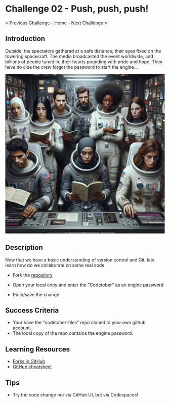 # Challenge 02 - Push, push, push!

[< Previous Challenge](Challenge-01.md) - [Home](../README.md) - [Next Challenge >](Challenge-03.md)

## Introduction

Outside, the spectators gathered at a safe distance, their eyes fixed on the towering spacecraft. The media broadcasted the event worldwide, and billions of people tuned in, their hearts pounding with pride and hope.
They have no clue the crew forgot the password to start the engine...

  <img src="images/spaceshipcrew.png" width="512"/>

## Description

Now that we have a basic understanding of version control and Git, lets learn how do we collaborate on some real code.

- Fork the [repository](https://github.com/dtyryshkin7/codetober-files)

- Open your local copy and enter the "Codetober" as an engine password

- Push/save the change

## Success Criteria

- Your have the "codetober-files" repo cloned to your own github account.
- The local copy of the repo contains the engine password.

## Learning Resources

- [Forks in GitHub](https://docs.github.com/en/pull-requests/collaborating-with-pull-requests/working-with-forks/fork-a-repo)
- [GitHub cheatsheet](https://training.github.com/downloads/github-git-cheat-sheet.pdf)

## Tips

- Try the code change not via GitHub UI, but via Codespaces!

